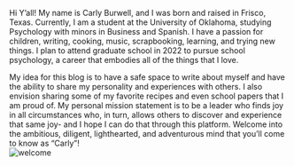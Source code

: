 Hi Y’all! My name is Carly Burwell, and I was born and raised in Frisco, Texas. Currently, I am a student at the University of Oklahoma, studying Psychology with minors in Business and Spanish. I have a passion for children, writing, cooking, music, scrapbooking, learning, and trying new things. I plan to attend graduate school in 2022 to pursue school psychology, a career that embodies all of the things that I love. 

My idea for this blog is to have a safe space to write about myself and have the ability to share my personality and experiences with others. I also envision sharing some of my favorite recipes and even school papers that I am proud of. My personal mission statement is to be a leader who finds joy in all circumstances who, in turn, allows others to discover and experience that same joy- and I hope I can do that through this platform. Welcome into the ambitious, diligent, lighthearted, and adventurous mind that you’ll come to know as “Carly”!  
![welcome](./images/welcomeblogphoto.png)

